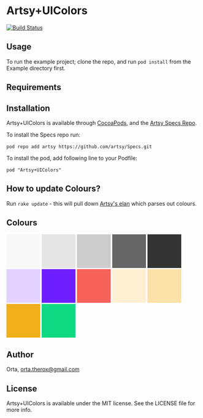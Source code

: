 # Artsy+UIColors

[![Build Status](https://travis-ci.org/artsy/Artsy-UIColors.svg)](https://travis-ci.org/artsy/Artsy-UIColors)

## Usage

To run the example project; clone the repo, and run `pod install` from the Example directory first.

## Requirements

## Installation

Artsy+UIColors is available through [CocoaPods](http://cocoapods.org), and the [Artsy Specs Repo](https://github.com/artsy/specs). 

To install the Specs repo run:

    pod repo add artsy https://github.com/artsy/Specs.git

To install the pod, add following line to your Podfile:

    pod "Artsy+UIColors"

## How to update Colours?

Run `rake update` - this will pull down [Artsy's elan](https://github.com/artsy/elan) which parses out colours.








## Colours
<img src="https://raw.githubusercontent.com/artsy/Artsy-UIColors/master/UnitTests/ReferenceImages/UnitTestsSpec/artsyGrayLight_looks_right@2x.png">
  
<img src="https://raw.githubusercontent.com/artsy/Artsy-UIColors/master/UnitTests/ReferenceImages/UnitTestsSpec/artsyGrayRegular_looks_right@2x.png">
  
<img src="https://raw.githubusercontent.com/artsy/Artsy-UIColors/master/UnitTests/ReferenceImages/UnitTestsSpec/artsyGrayMedium_looks_right@2x.png">
  
<img src="https://raw.githubusercontent.com/artsy/Artsy-UIColors/master/UnitTests/ReferenceImages/UnitTestsSpec/artsyGraySemibold_looks_right@2x.png">
  
<img src="https://raw.githubusercontent.com/artsy/Artsy-UIColors/master/UnitTests/ReferenceImages/UnitTestsSpec/artsyGrayBold_looks_right@2x.png">
  
<img src="https://raw.githubusercontent.com/artsy/Artsy-UIColors/master/UnitTests/ReferenceImages/UnitTestsSpec/artsyPurpleLight_looks_right@2x.png">
  
<img src="https://raw.githubusercontent.com/artsy/Artsy-UIColors/master/UnitTests/ReferenceImages/UnitTestsSpec/artsyPurpleRegular_looks_right@2x.png">
  
<img src="https://raw.githubusercontent.com/artsy/Artsy-UIColors/master/UnitTests/ReferenceImages/UnitTestsSpec/artsyRedRegular_looks_right@2x.png">
  
<img src="https://raw.githubusercontent.com/artsy/Artsy-UIColors/master/UnitTests/ReferenceImages/UnitTestsSpec/artsyYellowRegular_looks_right@2x.png">
  
<img src="https://raw.githubusercontent.com/artsy/Artsy-UIColors/master/UnitTests/ReferenceImages/UnitTestsSpec/artsyYellowMedium_looks_right@2x.png">
  
<img src="https://raw.githubusercontent.com/artsy/Artsy-UIColors/master/UnitTests/ReferenceImages/UnitTestsSpec/artsyYellowBold_looks_right@2x.png">
  
<img src="https://raw.githubusercontent.com/artsy/Artsy-UIColors/master/UnitTests/ReferenceImages/UnitTestsSpec/artsyGreenRegular_looks_right@2x.png">
  
## Author

Orta, orta.therox@gmail.com

## License

Artsy+UIColors is available under the MIT license. See the LICENSE file for more info.
